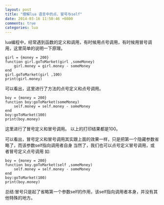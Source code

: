 ```yaml
---
layout: post
title: "理解lua 语言中的点、冒号与self"
date: 2014-03-16 11:50:46 +0800
comments: true
categories: lua
---
```

lua编程中，经常遇到函数的定义和调用，有时候用点号调用，有时候用冒号调用，这里简单的说明一下原理。

    girl = {money = 200}
    function girl.goToMarket(girl ,someMoney)
    	girl.money = girl.money - someMoney
    end
    girl.goToMarket(girl ,100)
    print(girl.money)

可以看出，这里进行了方法的点号定义和点号调用。

    boy = {money = 200}
    function boy:goToMarket(someMoney)
    	self.money = self.money - someMoney
    end
    boy:goToMarket(100)
    print(boy.money)


这里进行了冒号定义和冒号调用。
以上的打印结果都是100。

可以看出，冒号定义和冒号调用其实跟上面的效果一样，只是把第一个隐藏参数省略了，而该参数self指向调用者自身
当然了，我们也可以点号定义冒号调用，或者冒号定义点号调用
如:

    boy = {money = 200}
    function boy.goToMarket(self ,someMoney)
    	self.money = self.money - someMoney
    end
    boy:goToMarket(100)
    print(boy.money)

总结:冒号只是起了省略第一个参数self的作用，该self指向调用者本身，并没有其他特殊的地方。